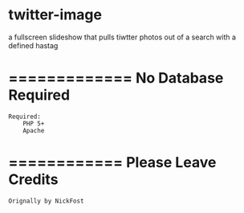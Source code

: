 twitter-image
=============

a fullscreen slideshow that pulls tiwtter photos out of a search with a defined hastag

=============
	No Database Required
=============
	Required:
		PHP 5+
		Apache
============
	Please Leave Credits
============
	Orignally by NickFost
